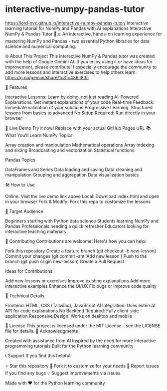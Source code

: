 # interactive-numpy-pandas-tutor
https://lord-xvx.github.io/interactive-numpy-pandas-tutor/
Interactive learning tutorial for NumPy and Pandas with AI explanations
Interactive NumPy & Pandas Tutor 🐍📊
An interactive, hands-on learning experience for mastering NumPy and Pandas - two essential Python libraries for data science and numerical computing.

🌐 About This Project
This interactive NumPy & Pandas tutor was created with the help of Google Gemini AI.
If you enjoy using it or have ideas for improvement, please contribute!
I especially encourage the community to add more lessons and interactive exercises to help others learn.
https://g.co/gemini/share/1c31c436c83c

🌟 Features

Interactive Lessons: Learn by doing, not just reading
AI-Powered Explanations: Get instant explanations of your code
Real-time Feedback: Immediate validation of your solutions
Progressive Learning: Structured lessons from basics to advanced
No Setup Required: Run directly in your browser

🚀 Live Demo
Try it now!
Replace with your actual GitHub Pages URL
📚 What You'll Learn
NumPy Topics

Array creation and manipulation
Mathematical operations
Array indexing and slicing
Broadcasting and vectorization
Statistical functions

Pandas Topics

DataFrames and Series
Data loading and saving
Data cleaning and manipulation
Grouping and aggregation
Data visualization basics

🛠️ How to Use

Online: Visit the live demo link above
Local: Download index.html and open in your browser
Fork & Modify: Fork this repo to customize the lessons

🎯 Target Audience

Beginners starting with Python data science
Students learning NumPy and Pandas
Professionals needing a quick refresher
Educators looking for interactive teaching materials

🤝 Contributing
Contributions are welcome! Here's how you can help:

Fork this repository
Create a feature branch (git checkout -b new-lesson)
Commit your changes (git commit -am 'Add new lesson')
Push to the branch (git push origin new-lesson)
Create a Pull Request

Ideas for Contributions

Add new lessons or exercises
Improve existing explanations
Add more interactive examples
Enhance the UI/UX
Fix bugs or improve code quality

🔧 Technical Details

Frontend: HTML, CSS (Tailwind), JavaScript
AI Integration: Uses external API for code explanations
No Backend Required: Fully client-side application
Responsive Design: Works on desktop and mobile

📝 License
This project is licensed under the MIT License - see the LICENSE file for details.
🙏 Acknowledgments

Created with assistance from AI
Inspired by the need for more interactive programming tutorials
Built for the Python learning community

📞 Support
If you find this helpful:

⭐ Star this repository
🍴 Fork it to customize for your needs
🐛 Report issues if you find any bugs
💡 Suggest improvements via issues


Made with ❤️ for the Python learning community
